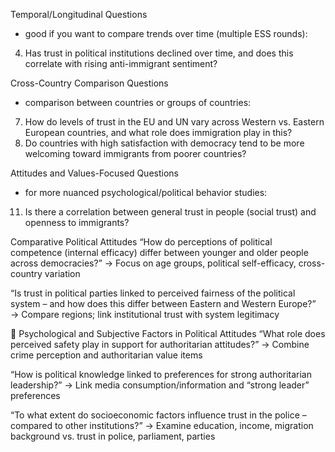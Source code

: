 
Temporal/Longitudinal Questions
- good if you want to compare trends over time (multiple ESS rounds):
4. Has trust in political institutions declined over time, and does this correlate with rising anti-immigrant sentiment?

Cross-Country Comparison Questions
- comparison between countries or groups of countries:
7. How do levels of trust in the EU and UN vary across Western vs. Eastern European countries, and what role does immigration play in this?
8. Do countries with high satisfaction with democracy tend to be more welcoming toward immigrants from poorer countries?

Attitudes and Values-Focused Questions
- for more nuanced psychological/political behavior studies:
11. Is there a correlation between general trust in people (social trust) and openness to immigrants?


Comparative Political Attitudes
“How do perceptions of political competence (internal efficacy) differ between younger and older people across democracies?”
→ Focus on age groups, political self-efficacy, cross-country variation

“Is trust in political parties linked to perceived fairness of the political system – and how does this differ between Eastern and Western Europe?”
→ Compare regions; link institutional trust with system legitimacy

🧠 Psychological and Subjective Factors in Political Attitudes
“What role does perceived safety play in support for authoritarian attitudes?”
→ Combine crime perception and authoritarian value items

“How is political knowledge linked to preferences for strong authoritarian leadership?”
→ Link media consumption/information and “strong leader” preferences

“To what extent do socioeconomic factors influence trust in the police – compared to other institutions?”
→ Examine education, income, migration background vs. trust in police, parliament, parties

